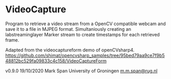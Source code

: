 # VideoCapture
Program to retrieve a video stream from a OpenCV compatible webcam and save it to a file
in MJPEG format. Simultaniously creating an labstreaminglayer Marker stream to create 
timestamps for each retrieved frame.

Adapted from the videocaptureform demo of openCVsharp4.
https://github.com/shimat/opencvsharp_samples/tree/95bed79aa9ce7f9b548812bc529fa09833c4c158/VideoCaptureForm

v0.9.0 19/10/2020 Mark Span University of Groningen m.m.span@rug.nl
